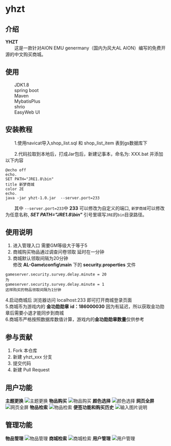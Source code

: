 # yhzt

## 介绍
**YHZT**<br/>
&emsp;&emsp;这是一款针对AION EMU genermany（国内为风大AL AION）编写的免费开源的中文购买商城。

## 使用
&emsp;&emsp;JDK1.8 <br/>
&emsp;&emsp;spring boot  <br/>
&emsp;&emsp;Maven <br/>
&emsp;&emsp;MybatisPlus  <br/>
&emsp;&emsp;shrio  <br/>
&emsp;&emsp;EasyWeb UI

## 安装教程

&emsp;&emsp;1.使用navicat导入shop_list.sql 和 shop_list_item 表到gs数据库下

&emsp;&emsp;2.代码拉取到本地后，打成Jar包后，新建记事本，命名为: XXX.bat 并添加以下内容
```
@echo off
echo.
SET PATH="JRE1.8\bin"
title 新梦商城
color 2E
echo. 
java -jar yhzt-1.0.jar  --server.port=233 
```
&emsp;&emsp;其中 `--server.port=233`中  **233** 可以修改为自定义的端口, `新梦商城`可以修改为任意名称, ***SET PATH="JRE1.8\bin"*** 引号里填写`JRE`的`bin`目录路径。

## 使用说明

1. 进入管理入口 需要GM等级大于等于5<br/>
2. 商城购买物品通过调查问卷领取 延时在一分钟<br/>
3. 商城默认领取间隔为20分钟 <br/>
修改 **AL-Game\config\main** 下的 **security.properties** 文件 <br/>
```
gameserver.security.survey.delay.minute = 20
为
gameserver.security.survey.delay.minute = 1
这样购买的物品领取间隔为1分钟
```
4.启动商城后 浏览器访问 localhost:233 即可打开商城登录页面<br/>
5.商城币为游戏内的 **金功勋勋章** **id：186000030**  因为有延迟，所以获取金功勋章后需要小退才能同步到商城<br/>
6.商城币严格按照数据库数值计算，游戏内的**金功勋勋章数量**仅供参考<br/>

## 参与贡献

1. Fork 本仓库<br/>
2. 新建 yhzt_xxx 分支<br/>
3. 提交代码<br/>
4. 新建 Pull Request<br/>

## 用户功能
**主题更换**
![主题更换](https://images.gitee.com/uploads/images/2019/0721/220417_8d140c02_2252189.png "主题更换页")
**物品购买**
![物品购买](https://images.gitee.com/uploads/images/2019/0721/220527_a0a7d0ab_2252189.png "商品购买页.png")
**颜色选择**
![颜色选择](https://images.gitee.com/uploads/images/2019/0721/220612_3a26617e_2252189.png "颜色选择页")
**网页全屏**
![网页全屏](https://images.gitee.com/uploads/images/2019/0721/220716_8f5edfc2_2252189.png "全屏网页.png")
**物品检索**
![物品检索](https://images.gitee.com/uploads/images/2019/0721/220759_328d303b_2252189.png "永恒检索（技能 npc 套装 任务 物品）.png")
**便签功能和购买历史**
![输入图片说明](https://images.gitee.com/uploads/images/2019/0721/223548_c5cc426f_2252189.png "便签和购买历史.png")

## 管理功能
**物品管理**
![物品管理](https://images.gitee.com/uploads/images/2019/0721/220943_51f4855c_2252189.png "商城出售物品管理.png")
**商城检索**
![商城检索](https://images.gitee.com/uploads/images/2019/0721/221004_85c2a97e_2252189.png "商城搜索.png")
**用户管理**
![用户管理](https://images.gitee.com/uploads/images/2019/0721/221023_17f1a37a_2252189.png "用户管理.png")

